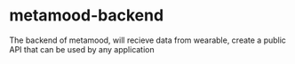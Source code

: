 # metamood-backend
The backend of metamood, will recieve data from wearable, create a public API that can be used by any application
